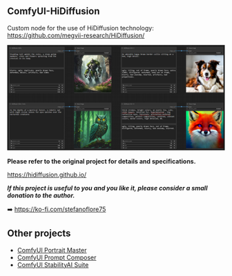 ## ComfyUI-HiDiffusion

Custom node for the use of HiDiffusion technology: https://github.com/megvii-research/HiDiffusion/

![ComfyUI-HiDiffusion nodes](/assets/overview.png)

**Please refer to the original project for details and specifications.**

https://hidiffusion.github.io/

**_If this project is useful to you and you like it, please consider a small donation to the author._**

➡️ https://ko-fi.com/stefanoflore75

## Other projects

- [ComfyUI Portrait Master](https://github.com/florestefano1975/comfyui-portrait-master/)
- [ComfyUI Prompt Composer](https://github.com/florestefano1975/comfyui-prompt-composer/)
- [ComfyUI StabilityAI Suite](https://github.com/florestefano1975/ComfyUI-StabilityAI-Suite/)